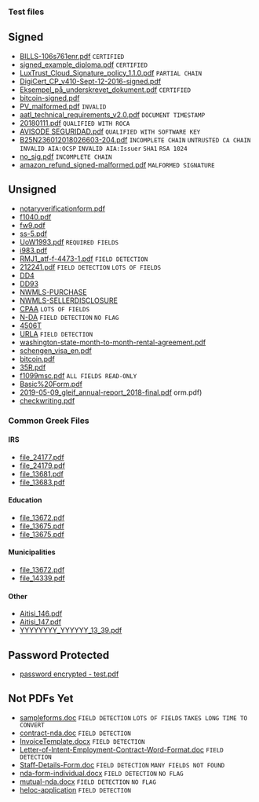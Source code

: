 ### Test files

## Signed
- [BILLS-106s761enr.pdf](https://peculiarventures.github.io/ExamplePDFs/signed/BILLS-106s761enr.pdf) `CERTIFIED`
- [signed_example_diploma.pdf](https://peculiarventures.github.io/ExamplePDFs/signed/signed_example_diploma.pdf) `CERTIFIED`
- [LuxTrust_Cloud_Signature_policy_1.1.0.pdf](https://peculiarventures.github.io/ExamplePDFs/signed/LuxTrust_Cloud_Signature_policy_1.1.0.pdf)  `PARTIAL CHAIN`
- [DigiCert_CP_v410-Sept-12-2016-signed.pdf](https://peculiarventures.github.io/ExamplePDFs/signed/DigiCert_CP_v410-Sept-12-2016-signed.pdf)
- [Eksempel_på_underskrevet_dokument.pdf](https://peculiarventures.github.io/ExamplePDFs/signed/Eksempel_på_underskrevet_dokument.pdf) `CERTIFIED`
- [bitcoin-signed.pdf](https://peculiarventures.github.io/ExamplePDFs/signed/bitcoin-signed.pdf)
- [PV_malformed.pdf](https://peculiarventures.github.io/ExamplePDFs/signed/PV_malformed.pdf) `INVALID`
- [aatl_technical_requirements_v2.0.pdf](https://peculiarventures.github.io/ExamplePDFs/signed/aatl_technical_requirements_v2.0.pdf) `DOCUMENT TIMESTAMP`
- [20180111.pdf](https://peculiarventures.github.io/ExamplePDFs/signed/20180111-001%20-%20signed%20with%20hancock.pdf) `QUALIFIED WITH ROCA`
- [AVISODE SEGURIDAD.pdf](https://peculiarventures.github.io/ExamplePDFs/signed/AVISO%20DE%20SEGURIDAD%20-%20signed%20with%20hancock%20-%2020180109-1653.pdf) `QUALIFIED WITH SOFTWARE KEY`
- [B25N236012018026603-204.pdf](https://peculiarventures.github.io/ExamplePDFs/signed/B25N236012018026603-204.pdf) `INCOMPLETE CHAIN` `UNTRUSTED CA CHAIN` `INVALID AIA:OCSP` `INVALID AIA:Issuer` `SHA1` `RSA 1024`
- [no_sig.pdf](https://peculiarventures.github.io/ExamplePDFs/signed/no_sig.pdf) `INCOMPLETE CHAIN`
- [amazon_refund_signed-malformed.pdf](https://peculiarventures.github.io/ExamplePDFs/signed/amazon_refund_signed-malformed.pdf) `MALFORMED SIGNATURE`



## Unsigned
- [notaryverificationform.pdf](https://peculiarventures.github.io/ExamplePDFs/unsigned/notaryverificationform.pdf)
- [f1040.pdf](https://peculiarventures.github.io/ExamplePDFs/unsigned/f1040.pdf)
- [fw9.pdf](https://peculiarventures.github.io/ExamplePDFs/unsigned/fw9.pdf)
- [ss-5.pdf](https://peculiarventures.github.io/ExamplePDFs/unsigned/ss-5.pdf)
- [UoW1993.pdf](https://peculiarventures.github.io/ExamplePDFs/unsigned/UoW1993.pdf) `REQUIRED FIELDS`
- [i983.pdf](https://peculiarventures.github.io/ExamplePDFs/unsigned/i983.pdf)
- [RMJ1_atf-f-4473-1.pdf](https://peculiarventures.github.io/ExamplePDFs/unsigned/RMJ1_atf-f-4473-1.pdf)  `FIELD DETECTION`
- [212241.pdf](https://peculiarventures.github.io/ExamplePDFs/unsigned/212241.pdf) `FIELD DETECTION` `LOTS OF FIELDS`
- [DD4](https://peculiarventures.github.io//ExamplePDFs/unsigned/dd0004.pdf)
- [DD93](https://peculiarventures.github.io/ExamplePDFs/unsigned/dd0093.pdf)
- [NWMLS-PURCHASE](https://peculiarventures.github.io/ExamplePDFs/unsigned/Sample-Purchase-agreement.pdf)
- [NWMLS-SELLERDISCLOSURE](https://peculiarventures.github.io/ExamplePDFs/unsigned/17-Seller-Disclosure.pdf)
- [CPAA](https://peculiarventures.github.io/ExamplePDFs/unsigned/CPAA.pdf) `LOTS OF FIELDS`
- [N-DA](https://peculiarventures.github.io//ExamplePDFs/unsigned/N-DA.pdf)  `FIELD DETECTION` `NO FLAG`
- [4506T](https://peculiarventures.github.io/ExamplePDFs/unsigned/RfRoTR.pdf)
- [URLA](https://peculiarventures.github.io/ExamplePDFs/unsigned/URLA.pdf) `FIELD DETECTION`
- [washington-state-month-to-month-rental-agreement.pdf](https://peculiarventures.github.io/ExamplePDFs/unsigned/washington-state-month-to-month-rental-agreement.pdf)
- [schengen_visa_en.pdf](https://peculiarventures.github.io//ExamplePDFs/unsigned/schengen_visa_en.pdf)
- [bitcoin.pdf](https://peculiarventures.github.io/ExamplePDFs/unsigned/bitcoin.pdf)
- [35R.pdf](https://peculiarventures.github.io/ExamplePDFs/unsigned/35R.pdf)
- [f1099msc.pdf](https://peculiarventures.github.io/ExamplePDFs/unsigned/f1099msc.pdf) `ALL FIELDS READ-ONLY`
- [Basic%20Form.pdf](https://peculiarventures.github.io/ExamplePDFs/unsigned/Basic%20Form.pdf)
- [2019-05-09_gleif_annual-report_2018-final.pdf](https://peculiarventures.github.io/ExamplePDFs/unsigned/2019-05-09_gleif_annual-report_2018-final.pdf)
orm.pdf)
- [checkwriting.pdf](https://peculiarventures.github.io/ExamplePDFs/checkwriting.pdf/checkwriting.pdf)




### Common Greek Files

#### IRS
- [file_24177.pdf](https://peculiarventures.github.io/ExamplePDFs/unsigned/greece/education/file_24177.pdf)
- [file_24179.pdf](https://peculiarventures.github.io/ExamplePDFs/unsigned/greece/education/file_24179.pdf)
- [file_13681.pdf](https://peculiarventures.github.io/ExamplePDFs/unsigned/greece/education/file_13681.pdf)
- [file_13683.pdf](https://peculiarventures.github.io/ExamplePDFs/unsigned/greece/education/file_13683.pdf)

#### Education
- [file_13672.pdf](https://peculiarventures.github.io/ExamplePDFs/unsigned/greece/irs/file_13672.pdf)
- [file_13675.pdf](https://peculiarventures.github.io/ExamplePDFs/unsigned/greece/irs/file_13675.pdf)
- [file_13675.pdf](https://peculiarventures.github.io/ExamplePDFs/unsigned/greece/irs/file_13675.pdf)

#### Municipalities
- [file_13672.pdf](https://peculiarventures.github.io/ExamplePDFs/unsigned/greece/irs/file_14270.pdf)
- [file_14339.pdf](https://peculiarventures.github.io/ExamplePDFs/unsigned/greece/irs/file_14339.pdf)

#### Other
- [Aitisi_146.pdf](https://peculiarventures.github.io/ExamplePDFs/unsigned/greece/irs/Aitisi_146.pdf)
- [Aitisi_147.pdf](https://peculiarventures.github.io/ExamplePDFs/unsigned/greece/irs/Aitisi_147.pdf)
- [YYYYYYYY_YYYYYY_13_39.pdf](https://peculiarventures.github.io/ExamplePDFs/unsigned/greece/irs/YYYYYYYY_YYYYYY_13_39.pdf)




## Password Protected
- [password encrypted - test.pdf](https://peculiarventures.github.io/ExamplePDFs/password/password%20encrypted%20-%20test.pdf)

## Not PDFs Yet
- [sampleforms.doc](https://peculiarventures.github.io/ExamplePDFs/notPDFs/sampleforms.doc) `FIELD DETECTION` `LOTS OF FIELDS` `TAKES LONG TIME TO CONVERT`
- [contract-nda.doc](https://peculiarventures.github.io/ExamplePDFs/notPDFs/contract-nda.doc) `FIELD DETECTION`
- [InvoiceTemplate.docx](https://peculiarventures.github.io/ExamplePDFs/notPDFs/InvoiceTemplate.docx) `FIELD DETECTION`
- [Letter-of-Intent-Employment-Contract-Word-Format.doc](https://peculiarventures.github.io/ExamplePDFs/notPDFs/Letter-of-Intent-Employment-Contract-Word-Format.doc) `FIELD DETECTION`
- [Staff-Details-Form.doc](https://peculiarventures.github.io/ExamplePDFs/notPDFs/Staff-Details-Form.doc) `FIELD DETECTION` `MANY FIELDS NOT FOUND`
- [nda-form-individual.docx](https://peculiarventures.github.io/ExamplePDFs/notPDFs/nda-form-individual.docx)  `FIELD DETECTION` `NO FLAG`
- [mutual-nda.docx](https://peculiarventures.github.io/ExamplePDFs/notPDFs/mutual-nda.docx)  `FIELD DETECTION` `NO FLAG`
- [heloc-application](https://peculiarventures.github.io/ExamplePDFs/notPDFs/CCF-220H_%20HELOC_%20Consumer_%20Loan_%20App%20-%20Word%20Form%20Example.doc) `FIELD DETECTION` 


